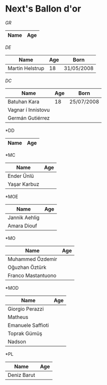 # Next's Ballon d'or 

*GR*

| Name | Age |
| ---- | --- |

*DE*

| Name            | Age | Born       |
| --------------- | --- | ---------- |
| Martin Helstrup | 18  | 31/05/2008 |

*DC*

| Name               | Age | Born       |
| ------------------ | --- | ---------- |
| Batuhan Kara       | 18  | 25/07/2008 |
| Vagnar í Innistovu |     |            |
| Germán Gutiérrez   |     |            |

*DD

| Name | Age |
| ---- | --- |

*MC

| Name         | Age |
| ------------ | --- |
| Ender Ünlü   |     |
| Yaşar Karbuz |     |

*MOE

| Name          | Age |
| ------------- | --- |
| Jannik Aehlig |     |
| Amara Diouf   |     |

*MO

| Name               | Age |
| ------------------ | --- |
| Muhammed Özdemir   |     |
| Oğuzhan Öztürk     |     |
| Franco Mastantuono |     |

*MOD

| Name              | Age |
| ----------------- | --- |
| Giorgio Perazzi   |     |
| Matheus           |     |
| Emanuele Saffioti |     |
| Toprak Gümüş      |     |
| Nadson            |     |

*PL

| Name        | Age |
| ----------- | --- |
| Deniz Barut |     |

